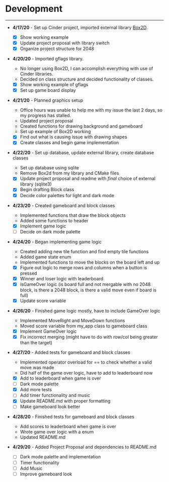 # Development

---

- **4/17/20** - Set up Cinder project, imported external library [Box2D](https://github.com/sansumbrella/suBox2D).
    - [x] Show working example
    - [x] Update project proposal with library switch
    - [x] Organize project structure for 2048
    
- **4/20/20** - Imported gflags library.
    - No longer using Box2D, I can accomplish everything with use of Cinder libraries.
    - Decided on class structure and decided functionality of classes.
    - [x] Show working example of gflags
    - [x] Set up game board display

- **4/21/20** - Planned graphics setup
    - Office hours was unable to help me with my issue the last 2 days, so my progress has stalled.
    - Updated project proposal
    - Created functions for drawing background and gameboard
    - Set up example of Box2D working
    - [x] Find out what is causing issue with drawing shapes
    - [x] Create classes and begin game implementation

- **4/22/20** - Set up database, update external library, create database classes
    - Set up database using sqlite
    - Remove Box2d from my library and CMake files
    - [x] Update project proposal and readme with *final* choice of external library (sqlite3)
    - [x] Begin drafting Block class
    - [x] Decide color palettes for light and dark mode
    
- **4/23/20** - Created gameboard and block classes
    - Implemented functions that draw the block objects
    - Added some functions to header
    - [x] Implement game logic
    - [ ] Decide on dark mode palette
    
- **4/24/20** - Began implementing game logic
    - Created adding new tile function and find empty tile functions
    - Added game state enum
    - Implemented functions to move the blocks on the board left and up
    - [x] Figure out logic to merge rows and columns when a button is pressed
    - [x] Winner and loser logic with leaderboard
    - [x] isGameOver logic (is board full and not mergable with no 2048 block, is there a 2048 block, is there a valid move even if board is full)
    - [x] Update score variable
    
- **4/26/20** - Finished game logic mostly, have to include GameOver logic
    - Implemented MoveRight and MoveDown functions
    - Moved score variable from my_app class to gameboard class
    - [x] Implement GameOver logic
    - [x] Fix incorrect merging (might have to do with row/col being greater than the target)
    
- **4/27/20** - Added tests for gameboard and block classes
    - Implemented operator overload for == to check whether a valid move was made
    - Did half of the game over logic, have to add to leaderboard now
    - [x] Add to leaderboard when game is over
    - [ ] Dark mode palette
    - [x] Add more tests
    - [ ] Add timer functionality and music
    - [x] Update README.md with proper formatting
    - [ ] Make gameboard look better
    
- **4/28/20** - Finished tests for gameboard and block classes
    - Add scores to leaderboard when game is over
    - Wrote game over logic with a enum
    - Updated README.md
       
- **4/29/20** - Added Project Proposal and dependencies to README.md
    - [ ] Dark mode palette and implementation
    - [ ] Timer functionality
    - [ ] Add Music
    - [ ] Improve gameboard look       
